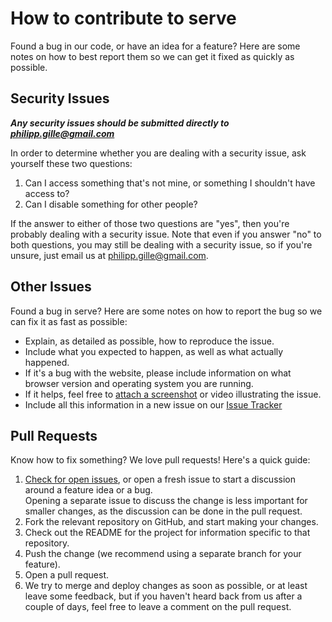 # How to contribute to serve

Found a bug in our code, or have an idea for a feature? Here are some notes on how to best report them so we can get it fixed as quickly as possible.

## Security Issues

***Any security issues should be submitted directly to <philipp.gille@gmail.com>***

In order to determine whether you are dealing with a security issue, ask yourself these two questions:

1. Can I access something that's not mine, or something I shouldn't have access to?
2. Can I disable something for other people?

If the answer to either of those two questions are "yes", then you're probably dealing with a security issue. Note that even if you answer "no" to both questions, you may still be dealing with a security issue, so if you're unsure, just email us at <philipp.gille@gmail.com>.

## Other Issues

Found a bug in serve? Here are some notes on how to report the bug so we can fix it as fast as possible:

- Explain, as detailed as possible, how to reproduce the issue.
- Include what you expected to happen, as well as what actually happened.
- If it's a bug with the website, please include information on what browser version and operating system you are running.
- If it helps, feel free to [attach a screenshot](https://github.com/blog/1347-issue-attachments) or video illustrating the issue.
- Include all this information in a new issue on our [Issue Tracker](https://github.com/philippgille/serve/issues)

## Pull Requests

Know how to fix something? We love pull requests! Here's a quick guide:

1. [Check for open issues](https://github.com/philippgille/serve/issues), or open a fresh issue to start a discussion around a feature idea or a bug.  
   Opening a separate issue to discuss the change is less important for smaller changes, as the discussion can be done in the pull request.
2. Fork the relevant repository on GitHub, and start making your changes.
3. Check out the README for the project for information specific to that repository.
3. Push the change (we recommend using a separate branch for your feature).
4. Open a pull request.
5. We try to merge and deploy changes as soon as possible, or at least leave some feedback, but if you haven't heard back from us after a couple of days, feel free to leave a comment on the pull request.

